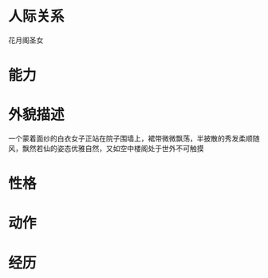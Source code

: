 

# 人际关系
花月阁圣女

# 能力

# 外貌描述
一个蒙着面纱的白衣女子正站在院子围墙上，裙带微微飘荡，半披散的秀发柔顺随风，飘然若仙的姿态优雅自然，又如空中楼阁处于世外不可触摸


# 性格

# 动作

# 经历